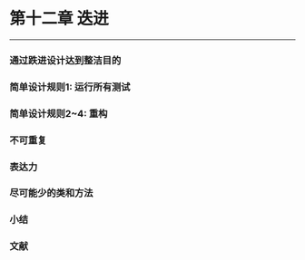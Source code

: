 # 第十二章 迭进

---

### 通过跌进设计达到整洁目的

### 简单设计规则1: 运行所有测试

### 简单设计规则2~4: 重构

### 不可重复

### 表达力

### 尽可能少的类和方法

### 小结

### 文献